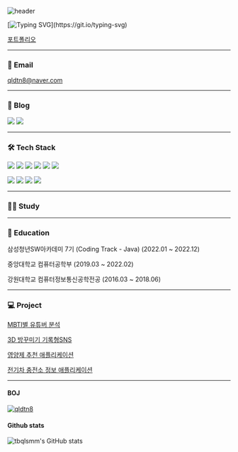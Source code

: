 ![header](https://capsule-render.vercel.app/api?type=waving&color=timeAuto&text=Noh%20SuBin&height=300&fontSize=60)


[![Typing SVG](https://readme-typing-svg.demolab.com?font=Fira+Code&size=30&pause=1000&color=000000E6&vCenter=true&width=435&height=60&lines=%F0%9F%91%A9%F0%9F%8F%BB%E2%80%8D%F0%9F%92%BB+About+Me!)](https://git.io/typing-svg)

[포트폴리오](https://chwibbo.notion.site/2b68d56b8a9849fbabd2b6686ebb373c)

---

### 📮 Email

qldtn8@naver.com

---

### 📑 Blog

[<img src="https://img.shields.io/badge/Tistory-000000?style=flat&logo=Tistory&logoColor=white" />](https://qldtn8.tistory.com/) [<img src="https://img.shields.io/badge/Naver-03C75A?style=flat&logo=Naver&logoColor=white" />](https://blog.naver.com/qldtn8)

---

### 🛠 Tech Stack

<img src="https://img.shields.io/badge/Java-6DB33F?style=flat-square&logo=Java&logoColor=black"/> <img src="https://img.shields.io/badge/SpringBoot-6DB33F?style=flat-square&logo=SpringBoot&logoColor=white"/> <img src="https://img.shields.io/badge/SpringSecurity-6DB33F?style=flat-square&logo=SpringSecurity&logoColor=white"/> <img src="https://img.shields.io/badge/SpringRestDocs-6DB33F?style=flat-square&logo=SpringRestDocs&logoColor=black"/> <img src="https://img.shields.io/badge/MySQL-4479A1?style=flat-square&logo=MySQL&logoColor=white"/> <img src="https://img.shields.io/badge/MariaDB-003545?style=flat-square&logo=MariaDB&logoColor=white"/>

  <img src="https://img.shields.io/badge/Amazon RDS-527FFF?style=flat-square&logo=Amazon RDS&logoColor=white"/> <img src="https://img.shields.io/badge/Redis-DC382D?style=flat-square&logo=Redis&logoColor=white"/> <img src="https://img.shields.io/badge/Amazon S3-569A31?style=flat-square&logo=Amazon S3&logoColor=white"/> <img src="https://img.shields.io/badge/Elasticsearch-005571?style=flat-square&logo=Elasticsearch&logoColor=white"/>

---

### ✍🏻 Study



---

### 🏫 Education

삼성청년SW아카데미 7기 (Coding Track - Java) (2022.01 ~ 2022.12)
  
중앙대학교 컴퓨터공학부 (2019.03 ~ 2022.02)
  
강원대학교 컴퓨터정보통신공학전공 (2016.03 ~ 2018.06)

---

### 💻 Project

[MBTI별 유튜버 분석](https://github.com/tbqlsmm/YUTI)

[3D 방꾸미기 기록형SNS](https://github.com/InfoMansion/InfoMansion)

[영양제 추천 애플리케이션](https://github.com/Capstone2021-2/PillSoGood)

[전기차 충전소 정보 애플리케이션](https://github.com/Capstone2021-1)

---

#### BOJ

[![qldtn8](http://mazassumnida.wtf/api/generate_badge?boj=qldtn8)](https://solved.ac/qldtn8)

#### Github stats
  
![tbqlsmm's GitHub stats](https://github-readme-stats.vercel.app/api?username=tbqlsmm&theme=swift&show_icons=true)
